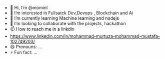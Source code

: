 - 👋 Hi, I’m @mominl
- 👀 I’m interested in Fullsatck Dev,Devops , Blockchain and Ai
- 🌱 I’m currently learning Machine learning and nodejs 
- 💞️ I’m looking to collaborate with the projects, hackathon
- 📫 How to reach me in a linkdin
- https://www.linkedin.com/in/mohammad-murtuza-mohammad-mustafa-102749203/
- 😄 Pronouns: ...
- ⚡ Fun fact: ...

<!---
mominl/mominl is a ✨ special ✨ repository because its `README.md` (this file) appears on your GitHub profile.
You can click the Preview link to take a look at your changes.
--->
